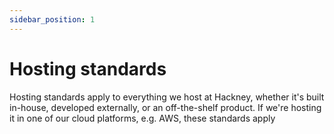 ```yaml
---
sidebar_position: 1
---
```

# Hosting standards

Hosting standards apply to everything we host at Hackney, whether it's built in-house, developed externally, or an off-the-shelf product. If we're hosting it in one of our cloud platforms, e.g. AWS, these standards apply
